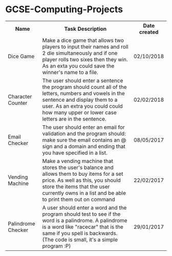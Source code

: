 # GCSE-Computing-Projects
<table>
  <tr>
    <th>Name</th>
    <th>Task Description</th>
    <th>Date created</th>
  </tr>
  <tr>
    <td>Dice Game</td>
    <td>Make a dice game that allows two players to input their names and roll 2 die simultaneously and if one player rolls two sixes then they win. As an exta you could save the winner's name to a file.</td>
    <td>02/10/2018</td>
  </tr>
  <tr>
    <td>Character Counter</td>
    <td>The user should enter a sentence the program should count all of the letters, numbers and vowels in the sentence and display them to a user. As an extra you could could how many upper or lower case letters are in the sentence.</td>
    <td>02/02/2018</td>
  </tr>
  <tr>
    <td>Email Checker</td>
    <td>The user should enter an email for validation and the program should: make sure the email contains an @ sign and a domain and ending that you have specified in a list.</td>
    <td>08/05/2017</td>
  </tr>
  <tr>
    <td>Vending Machine</td>
    <td>Make a vending machine that stores the user's balance and allows them to buy items for a set price. As well as this, you should store the items that the user currently owns in a list and be able to print them out on command</td>
    <td>22/02/2017</td>
  </tr>
  <tr>
    <td>Palindrome Checker</td>
    <td>A user should enter a word and the program should test to see if the word is a palindrome. A palindrome is a word like "racecar" that is the same if you spell is backwards. (The code is small, it's a simple program :P)</td>
    <td>29/01/2017</td>
  </tr>
  
